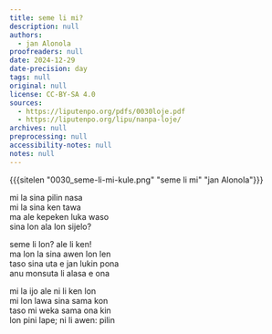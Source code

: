 ```yaml
---
title: seme li mi?
description: null
authors:
  - jan Alonola
proofreaders: null
date: 2024-12-29
date-precision: day
tags: null
original: null
license: CC-BY-SA 4.0
sources:
  - https://liputenpo.org/pdfs/0030loje.pdf
  - https://liputenpo.org/lipu/nanpa-loje/
archives: null
preprocessing: null
accessibility-notes: null
notes: null
---
```

{{{sitelen "0030_seme-li-mi-kule.png" "seme li mi" "jan Alonola"}}}

mi la sina pilin nasa  
mi la sina ken tawa  
ma ale kepeken luka waso  
sina lon ala lon sijelo?

seme li lon? ale li ken!  
ma lon la sina awen lon len  
taso sina uta e jan lukin pona  
anu monsuta li alasa e ona

mi la ijo ale ni li ken lon  
mi lon lawa sina sama kon  
taso mi weka sama ona kin  
lon pini lape; ni li awen: pilin
